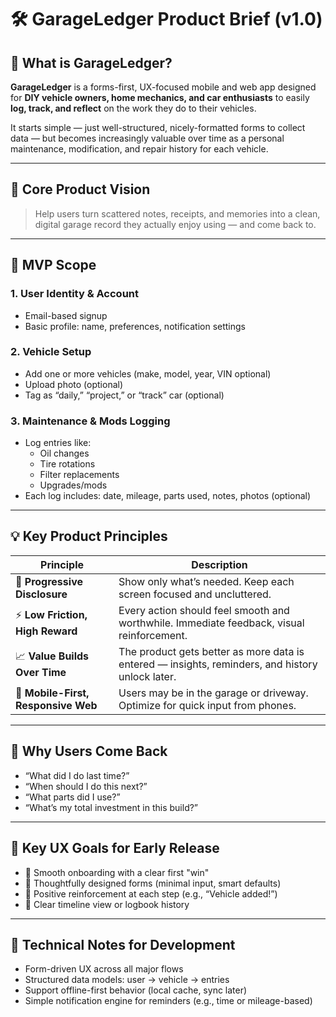 # 🛠️ GarageLedger Product Brief (v1.0)

## 📌 What is GarageLedger?
**GarageLedger** is a forms-first, UX-focused mobile and web app designed for **DIY vehicle owners, home mechanics, and car enthusiasts** to easily **log, track, and reflect** on the work they do to their vehicles.

It starts simple — just well-structured, nicely-formatted forms to collect data — but becomes increasingly valuable over time as a personal maintenance, modification, and repair history for each vehicle.

---

## 🎯 Core Product Vision
> Help users turn scattered notes, receipts, and memories into a clean, digital garage record they actually enjoy using — and come back to.

---

## 🧱 MVP Scope

### 1. User Identity & Account
- Email-based signup
- Basic profile: name, preferences, notification settings

### 2. Vehicle Setup
- Add one or more vehicles (make, model, year, VIN optional)
- Upload photo (optional)
- Tag as “daily,” “project,” or “track” car (optional)

### 3. Maintenance & Mods Logging
- Log entries like:
  - Oil changes
  - Tire rotations
  - Filter replacements
  - Upgrades/mods
- Each log includes: date, mileage, parts used, notes, photos (optional)

---

## 💡 Key Product Principles

| Principle | Description |
|----------|-------------|
| 🧩 **Progressive Disclosure** | Show only what’s needed. Keep each screen focused and uncluttered. |
| ⚡ **Low Friction, High Reward** | Every action should feel smooth and worthwhile. Immediate feedback, visual reinforcement. |
| 📈 **Value Builds Over Time** | The product gets better as more data is entered — insights, reminders, and history unlock later. |
| 📱 **Mobile-First, Responsive Web** | Users may be in the garage or driveway. Optimize for quick input from phones. |

---

## 🔁 Why Users Come Back
- “What did I do last time?”
- “When should I do this next?”
- “What parts did I use?”
- “What’s my total investment in this build?”

---

## 🚀 Key UX Goals for Early Release
- 🧭 Smooth onboarding with a clear first "win"
- 🧾 Thoughtfully designed forms (minimal input, smart defaults)
- 🎉 Positive reinforcement at each step (e.g., “Vehicle added!”)
- 📅 Clear timeline view or logbook history

---

## 🔧 Technical Notes for Development
- Form-driven UX across all major flows
- Structured data models: user → vehicle → entries
- Support offline-first behavior (local cache, sync later)
- Simple notification engine for reminders (e.g., time or mileage-based)
